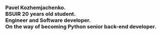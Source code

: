 <h3>Pavel Kozhemjachenko. <br> 
BSUIR  20 years old student. <br>
Engineer and Software developer. <br>
On the way of becoming Python senior back-end developer. <br>
</h3>
